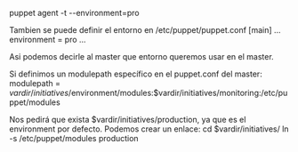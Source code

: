 puppet agent -t --environment=pro

Tambien se puede definir el entorno en /etc/puppet/puppet.conf
[main]
   ...
   environment = pro
   ...

Asi podemos decirle al master que entorno queremos usar en el master.


Si definimos un modulepath específico en el puppet.conf del master:
modulepath = $vardir/initiatives/$environment/modules:$vardir/initiatives/monitoring:/etc/puppet/modules

Nos pedirá que exista $vardir/initiatives/production, ya que es el environment por defecto.
Podemos crear un enlace:
cd $vardir/initiatives/
ln -s /etc/puppet/modules production
